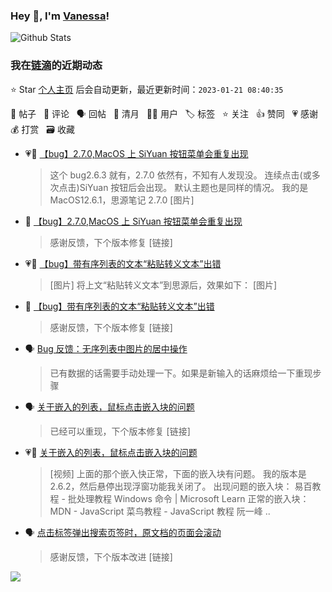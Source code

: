 ### Hey 👋, I'm [Vanessa](http://vanessa.b3log.org/)!

![Github Stats](https://github-readme-stats.vercel.app/api?username=Vanessa219&show_icons=true)

<!--events start -->

### 我在[链滴](https://ld246.com)的近期动态

⭐️ Star [个人主页](https://github.com/Vanessa219/Vanessa219) 后会自动更新，最近更新时间：`2023-01-21 08:40:35`

📝 帖子 &nbsp; 💬 评论 &nbsp; 🗣 回帖 &nbsp; 🌙 清月 &nbsp; 👨‍💻 用户 &nbsp; 🏷️ 标签 &nbsp; ⭐️ 关注 &nbsp; 👍 赞同 &nbsp; 💗 感谢 &nbsp; 💰 打赏 &nbsp; 🗃 收藏

* 💗📝 [【bug】2.7.0,MacOS 上 SiYuan 按钮菜单会重复出现](https://ld246.com/article/1674054944171)

  > 这个 bug2.6.3 就有，2.7.0 依然有，不知有人发现没。 连续点击(或多次点击)SiYuan 按钮后会出现。 默认主题也是同样的情况。 我的是 MacOS12.6.1，思源笔记 2.7.0 [图片]
* 💬 [【bug】2.7.0,MacOS 上 SiYuan 按钮菜单会重复出现](https://ld246.com/article/1674054944171/comment/1674057496337#comments)

  > 感谢反馈，下个版本修复 [链接]
* 💗📝 [【bug】带有序列表的文本“粘贴转义文本”出错](https://ld246.com/article/1674002542976)

  > [图片] 将上文“粘贴转义文本”到思源后，效果如下： [图片]
* 💬 [【bug】带有序列表的文本“粘贴转义文本”出错](https://ld246.com/article/1674002542976/comment/1674051596152#comments)

  > 感谢反馈，下个版本修复 [链接]
* 🗣 [Bug 反馈：无序列表中图片的居中操作](https://ld246.com/article/1668235720913/comment/1673915204106#comments)

  > 已有数据的话需要手动处理一下。如果是新输入的话麻烦给一下重现步骤
* 🗣 [关于嵌入的列表，鼠标点击嵌入块的问题](https://ld246.com/article/1673596577519/comment/1673767749885#comments)

  > 已经可以重现，下个版本修复 [链接]
* 💗💬 [关于嵌入的列表，鼠标点击嵌入块的问题](https://ld246.com/article/1673596577519/comment/1673767749885#comments)

  > [视频] 上面的那个嵌入快正常，下面的嵌入块有问题。 我的版本是 2.6.2，然后悬停出现浮窗功能我关闭了。 出现问题的嵌入块：  易百教程 - 批处理教程 Windows 命令 | Microsoft Learn  正常的嵌入块：  MDN - JavaScript 菜鸟教程 - JavaScript 教程 阮一峰  ..
* 🗣 [点击标签弹出搜索页签时，原文档的页面会滚动](https://ld246.com/article/1673704873983/comment/1673765814595#comments)

  > 感谢反馈，下个版本改进 [链接]


<!--events end -->

<a title="Hits" target="_blank" href="https://github.com/Vanessa219/Vanessa219"><img src="https://hits.b3log.org/Vanessa219/Vanessa219.svg"></a>

